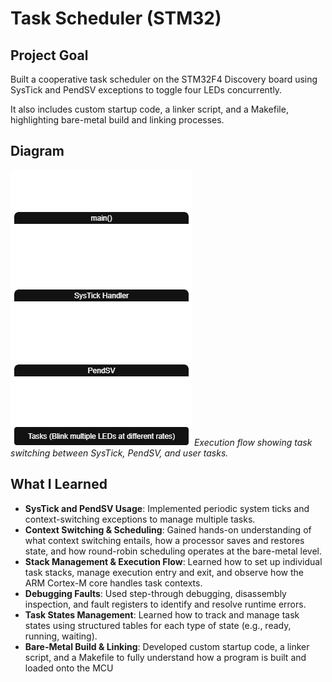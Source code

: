 # Task Scheduler (STM32)

## Project Goal
Built a cooperative task scheduler on the STM32F4 Discovery board using SysTick and PendSV exceptions to toggle four LEDs concurrently.

It also includes custom startup code, a linker script, and a Makefile, highlighting bare-metal build and linking processes.

## Diagram
![Task Scheduler Execution Flow](./docs/task_schedule.execution.png)
*Execution flow showing task switching between SysTick, PendSV, and user tasks.*

## What I Learned
- **SysTick and PendSV Usage**: Implemented periodic system ticks and context-switching exceptions to manage multiple tasks.  
- **Context Switching & Scheduling**: Gained hands-on understanding of what context switching entails, how a processor saves and restores state, and how round-robin scheduling operates at the bare-metal level.  
- **Stack Management & Execution Flow**: Learned how to set up individual task stacks, manage execution entry and exit, and observe how the ARM Cortex-M core handles task contexts.  
- **Debugging Faults**: Used step-through debugging, disassembly inspection, and fault registers to identify and resolve runtime errors.  
- **Task States Management**: Learned how to track and manage task states using structured tables for each type of state (e.g., ready, running, waiting).  
- **Bare-Metal Build & Linking**: Developed custom startup code, a linker script, and a Makefile to fully understand how a program is built and loaded onto the MCU

